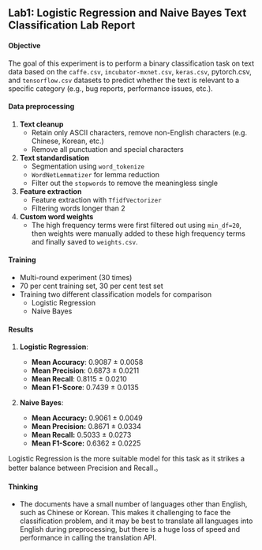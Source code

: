 ## Lab1: Logistic Regression and Naive Bayes Text Classification Lab Report
#### **Objective**
The goal of this experiment is to perform a binary classification task on text data based on the `caffe.csv`, `incubator-mxnet.csv`, `keras.csv`, pytorch.csv, and `tensorflow.csv` datasets to predict whether the text is relevant to a specific category (e.g., bug reports, performance issues, etc.).

#### **Data preprocessing**

1. **Text cleanup**
    * Retain only ASCII characters, remove non-English characters (e.g. Chinese, Korean, etc.)
    * Remove all punctuation and special characters
2. **Text standardisation**
    * Segmentation using `word_tokenize`
    * `WordNetLemmatizer` for lemma reduction
    * Filter out the `stopwords` to remove the meaningless single
3. **Feature extraction**
    * Feature extraction with `TfidfVectorizer`
    * Filtering words longer than 2
4. **Custom word weights**
    * The high frequency terms were first filtered out using `min_df=20`, then weights were manually added to these high frequency terms and finally saved to `weights.csv`.

#### **Training**
* Multi-round experiment (30 times)
* 70 per cent training set, 30 per cent test set
* Training two different classification models for comparison
    * Logistic Regression
    * Naive Bayes

#### **Results**
1. **Logistic Regression**:
    * **Mean Accuracy**: 0.9087 ± 0.0058
    * **Mean Precision**: 0.6873 ± 0.0211
    * **Mean Recall**: 0.8115 ± 0.0210
    * **Mean F1-Score**: 0.7439 ± 0.0135

2. **Naive Bayes**:
    * **Mean Accuracy:** 0.9061 ± 0.0049
    * **Mean Precision:** 0.8671 ± 0.0334
    * **Mean Recall:** 0.5033 ± 0.0273
    * **Mean F1-Score:** 0.6362 ± 0.0225

Logistic Regression is the more suitable model for this task as it strikes a better balance between Precision and Recall.。


#### Thinking
* The documents have a small number of languages other than English, such as Chinese or Korean. This makes it challenging to face the classification problem, and it may be best to translate all languages into English during preprocessing, but there is a huge loss of speed and performance in calling the translation API.
